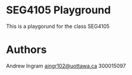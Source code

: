 # SEG4105 Playground
This is a playgorund for the class SEG4105

# Authors
Andrew Ingram aingr102@uottawa.ca 300015097
